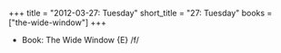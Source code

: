 +++
title = "2012-03-27: Tuesday"
short_title = "27: Tuesday"
books = ["the-wide-window"]
+++


* Book: The Wide Window {E} /f/
